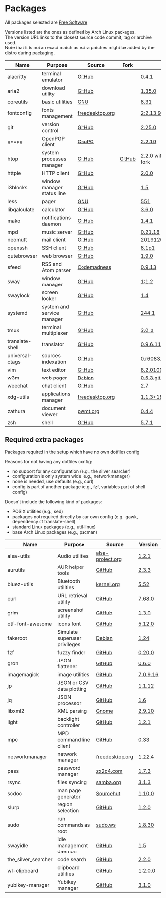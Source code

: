# Packages

All packages selected are [Free Software](https://www.gnu.org/philosophy/free-sw.en.html)

Versions listed are the ones as defined by Arch Linux packages.  
The version URL links to the closest source code commit, tag or archive used.  
Note that it is not an exact match as extra patches might be added by the distro during packaging.

| Name                   | Purpose                              | Source                                                                 | Fork                                                                   | Version                                                                                                                     |
|------------------------|--------------------------------------|------------------------------------------------------------------------|------------------------------------------------------------------------|-----------------------------------------------------------------------------------------------------------------------------|
| alacritty              | terminal emulator                    | [GitHub](https://github.com/jwilm/alacritty)                           |                                                                        | [0.4.1](https://github.com/jwilm/alacritty/releases/tag/v0.4.1)                                                             |
| aria2                  | download utility                     | [GitHub](https://github.com/aria2/aria2)                               |                                                                        | [1.35.0](https://github.com/aria2/aria2/releases/tag/release-1.35.0)                                                        |
| coreutils              | basic utilities                      | [GNU](http://git.savannah.gnu.org/cgit/coreutils.git/)                 |                                                                        | [8.31](http://git.savannah.gnu.org/cgit/coreutils.git/tag/?h=v8.31)                                                         |
| fontconfig             | fonts management                     | [freedesktop.org](https://cgit.freedesktop.org/fontconfig/)            |                                                                        | [2:2.13.91+24+g75eadca](https://cgit.freedesktop.org/fontconfig/commit/?id=75eadca26648abf69497691ff0f4c7803b9ff23c)        |
| git                    | version control                      | [GitHub](https://github.com/git/git)                                   |                                                                        | [2.25.0](https://github.com/git/git/releases/tag/v2.25.0)                                                                   |
| gnupg                  | OpenPGP client                       | [GnuPG](https://git.gnupg.org/cgi-bin/gitweb.cgi?p=gnupg.git)          |                                                                        | [2.2.19](https://git.gnupg.org/cgi-bin/gitweb.cgi?p=gnupg.git;a=tag;h=gnupg-2.2.19)                                         |
| htop                   | system processes manager             | [GitHub](https://github.com/hishamhm/htop)                             | [GitHub](https://github.com/KoffeinFlummi/htop-vim)                    | [2.2.0](https://github.com/hishamhm/htop/releases/tag/2.2.0) with patches from fork                                         |
| httpie                 | HTTP client                          | [GitHub](https://github.com/jakubroztocil/httpie)                      |                                                                        | [2.0.0](https://github.com/jakubroztocil/httpie/releases/tag/2.0.0)                                                         |
| i3blocks               | window manager status line           | [GitHub](https://github.com/vivien/i3blocks)                           |                                                                        | [1.5](https://github.com/vivien/i3blocks/releases/tag/1.5)                                                                  |
| less                   | pager                                | [GNU](http://ftp.gnu.org/gnu/less/)                                    |                                                                        | [551](http://ftp.gnu.org/gnu/less/less-551.tar.gz)                                                                          |
| libqalculate           | calculator                           | [GitHub](https://github.com/Qalculate/libqalculate)                    |                                                                        | [3.6.0](https://github.com/Qalculate/libqalculate/releases/tag/v3.6.0)                                                      |
| mako                   | notifications daemon                 | [GitHub](https://github.com/emersion/mako)                             |                                                                        | [1.4.1](https://github.com/emersion/mako/releases/tag/v1.4.1)                                                               |
| mpd                    | music server                         | [GitHub](https://github.com/MusicPlayerDaemon/MPD)                     |                                                                        | [0.21.18](https://github.com/MusicPlayerDaemon/MPD/releases/tag/v0.21.18)                                                   |
| neomutt                | mail client                          | [GitHub](https://github.com/neomutt/neomutt)                           |                                                                        | [20191207](https://github.com/neomutt/neomutt/releases/tag/20191207)                                                        |
| openssh                | SSH client                           | [GitHub](https://github.com/openssh/openssh-portable)                  |                                                                        | [8.1p1](https://github.com/openssh/openssh-portable/releases/tag/V_8_1_P1)                                                  |
| qutebrowser            | web browser                          | [GitHub](https://github.com/qutebrowser/qutebrowser)                   |                                                                        | [1.9.0](https://github.com/qutebrowser/qutebrowser/releases/tag/v1.9.0)                                                     |
| sfeed                  | RSS and Atom parser                  | [Codemadness](https://codemadness.org/git/sfeed)                       |                                                                        | [0.9.13](https://codemadness.org/git/sfeed/commit/11ca310bfd7d82f65289afc884d0e57c15559fc8.html)                            |
| sway                   | window manager                       | [GitHub](https://github.com/swaywm/sway)                               |                                                                        | [1:1.2](https://github.com/swaywm/sway/releases/tag/1.2)                                                                    |
| swaylock               | screen locker                        | [GitHub](https://github.com/swaywm/swaylock)                           |                                                                        | [1.4](https://github.com/swaywm/swaylock/releases/tag/1.4)                                                                  |
| systemd                | system and service manager           | [GitHub](https://github.com/systemd/systemd)                           |                                                                        | [244.1](https://github.com/systemd/systemd-stable/releases/tag/v244.1)                                                      |
| tmux                   | terminal multiplexer                 | [GitHub](https://github.com/tmux/tmux)                                 |                                                                        | [3.0_a](https://github.com/tmux/tmux/releases/tag/3.0a)                                                                     |
| translate-shell        | translator                           | [GitHub](https://github.com/soimort/translate-shell)                   |                                                                        | [0.9.6.11](https://github.com/soimort/translate-shell/releases/tag/v0.9.6.11)                                               |
| universal-ctags        | sources indexation                   | [GitHub](https://github.com/universal-ctags/ctags)                     |                                                                        | [0.r6083.2258b24b](https://github.com/universal-ctags/ctags/commit/2258b24b27962615bc609c6139870be8769f578b)                |
| vim                    | text editor                          | [GitHub](https://github.com/vim/vim)                                   |                                                                        | [8.2.0100](https://github.com/vim/vim/releases/tag/v8.2.0100)                                                               |
| w3m                    | web pager                            | [Debian](https://salsa.debian.org/debian/w3m)                          |                                                                        | [0.5.3.git20190105](https://salsa.debian.org/debian/w3m/commit/8e7ee747af00f1a009da42e9633203ea1f7c705e)                    |
| weechat                | chat client                          | [GitHub](https://github.com/weechat/weechat)                           |                                                                        | [2.7](https://github.com/weechat/weechat/releases/tag/v2.7)                                                                 |
| xdg-utils              | applications manager                 | [freedesktop.org](https://cgit.freedesktop.org/xdg/xdg-utils/)         |                                                                        | [1.1.3+18+g0547886](https://cgit.freedesktop.org/xdg/xdg-utils/commit/?id=0547886c0a7ae79145998495a6e3af6a1450d0c7)         |
| zathura                | document viewer                      | [pwmt.org](https://git.pwmt.org/pwmt/zathura)                          |                                                                        | [0.4.4](https://git.pwmt.org/pwmt/zathura/tags/0.4.4)                                                                       |
| zsh                    | shell                                | [GitHub](https://github.com/zsh-users/zsh)                             |                                                                        | [5.7.1](https://github.com/zsh-users/zsh/releases/tag/zsh-5.7.1)                                                            |

## Required extra packages

Packages required in the setup which have no own dotfiles config

Reasons for not having any dotfiles config:
- no support for any configuration (e.g., the silver searcher)
- configuration is only system wide (e.g., networkmanager)
- none is needed, use defaults (e.g., curl)
- config is part of another package (e.g., fzf, variables part of shell config)

Doesn't include the following kind of packages:
- POSIX utilities (e.g., sed)
- packages not required directly by our own config (e.g., gawk, dependency of translate-shell)
- standard Linux packages (e.g., util-linux)
- base Arch Linux packages (e.g., pacman)

| Name                   | Purpose                              | Source                                                                                 | Version                                                                                                                |
|------------------------|--------------------------------------|----------------------------------------------------------------------------------------|------------------------------------------------------------------------------------------------------------------------|
| alsa-utils             | Audio utilities                      | [alsa-project.org](http://git.alsa-project.org/?p=alsa-utils.git)                      | [1.2.1](http://git.alsa-project.org/?p=alsa-utils.git;a=tag;h=v1.2.1)                                                  |
| aurutils               | AUR helper tools                     | [GitHub](https://github.com/AladW/aurutils)                                            | [2.3.3](https://github.com/AladW/aurutils/releases/tag/2.3.3)                                                          |
| bluez-utils            | Bluetooth utilities                  | [kernel.org](https://git.kernel.org/pub/scm/bluetooth/bluez.git)                       | [5.52](https://git.kernel.org/pub/scm/bluetooth/bluez.git/tag/?h=5.52)                                                 |
| curl                   | URL retrieval utility                | [GitHub](https://github.com/curl/curl)                                                 | [7.68.0](https://github.com/curl/curl/releases/tag/curl-7_68_0)                                                        |
| grim                   | screenshot utility                   | [GitHub](https://github.com/emersion/grim)                                             | [1.3.0](https://github.com/emersion/grim/releases/tag/v1.3.0)                                                          |
| otf-font-awesome       | icons font                           | [GitHub](https://github.com/FortAwesome/Font-Awesome)                                  | [5.12.0](https://github.com/FortAwesome/Font-Awesome/releases/tag/5.12.0)                                              |
| fakeroot               | Simulate superuser privileges        | [Debian](http://debian.backend.mirrors.debian.org/debian/pool/main/f/fakeroot)         | [1.24](http://debian.backend.mirrors.debian.org/debian/pool/main/f/fakeroot/fakeroot_1.24.orig.tar.gz)                 |
| fzf                    | fuzzy finder                         | [GitHub](https://github.com/junegunn/fzf)                                              | [0.20.0](https://github.com/junegunn/fzf/releases/tag/0.20.0)                                                          |
| gron                   | JSON flattener                       | [GitHub](https://github.com/tomnomnom/gron)                                            | [0.6.0](https://github.com/tomnomnom/gron/releases/tag/v0.6.0)                                                         |
| imagemagick            | image utilities                      | [GitHub](https://github.com/ImageMagick/ImageMagick)                                   | [7.0.9.16](https://github.com/ImageMagick/ImageMagick/releases/tag/7.0.9-16)                                           |
| jp                     | JSON or CSV data plotting            | [GitHub](https://github.com/sgreben/jp)                                                | [1.1.12](https://github.com/sgreben/jp/releases/tag/1.1.12)                                                            |
| jq                     | JSON processor                       | [GitHub](https://github.com/stedolan/jq)                                               | [1.6](https://github.com/stedolan/jq/releases/tag/jq-1.6)                                                              |
| libxml2                | XML parsing                          | [Gnome](https://gitlab.gnome.org/GNOME/libxml2/)                                       | [2.9.10](https://gitlab.gnome.org/GNOME/libxml2/tags/v2.9.10)                                                          |
| light                  | backlight controller                 | [GitHub](https://github.com/haikarainen/light)                                         | [1.2.1](https://github.com/haikarainen/light/releases/tag/v1.2.1)                                                      |
| mpc                    | MPD command line client              | [GitHub](https://github.com/MusicPlayerDaemon/mpc)                                     | [0.33](https://github.com/MusicPlayerDaemon/mpc/releases/tag/v0.33)                                                    |
| networkmanager         | network manager                      | [freedesktop.org](https://cgit.freedesktop.org/NetworkManager/NetworkManager)          | [1.22.4](https://cgit.freedesktop.org/NetworkManager/NetworkManager/tag/?h=1.22.4)                                     |
| pass                   | password manager                     | [zx2c4.com](https://git.zx2c4.com/password-store/)                                     | [1.7.3](https://git.zx2c4.com/password-store/tag/?h=1.7.3)                                                             |
| rsync                  | files syncing                        | [samba.org](https://git.samba.org/?p=rsync.git)                                        | [3.1.3](https://git.samba.org/?p=rsync.git;a=tag;h=refs/tags/v3.1.3)                                                   |
| scdoc                  | man page generator                   | [Sourcehut](https://git.sr.ht/~sircmpwn/scdoc)                                         | [1.10.0](https://git.sr.ht/~sircmpwn/scdoc/refs/1.10.0)                                                                |
| slurp                  | region selection                     | [GitHub](https://github.com/emersion/slurp)                                            | [1.2.0](https://github.com/emersion/slurp/releases/tag/v1.2.0)                                                         |
| sudo                   | run commands as root                 | [sudo.ws](https://www.sudo.ws/repos/sudo)                                              | [1.8.30](https://www.sudo.ws/repos/sudo/rev/SUDO_1_8_30)                                                               |
| swayidle               | idle management daemon               | [GitHub](https://github.com/swaywm/swayidle)                                           | [1.5](https://github.com/swaywm/swayidle/releases/tag/1.5)                                                             |
| the_silver_searcher    | code search                          | [GitHub](https://github.com/ggreer/the_silver_searcher)                                | [2.2.0](https://github.com/ggreer/the_silver_searcher/releases/tag/2.2.0)                                              |
| wl-clipboard           | clipboard utilities                  | [GitHub](https://github.com/bugaevc/wl-clipboard)                                      | [1:2.0.0](https://github.com/bugaevc/wl-clipboard/releases/tag/v2.0.0)                                                 |
| yubikey-manager        | Yubikey manager                      | [GitHub](https://github.com/Yubico/yubikey-manager)                                    | [3.1.0](https://github.com/Yubico/yubikey-manager/releases/tag/yubikey-manager-3.1.0)                                  |

